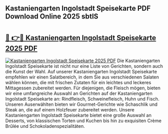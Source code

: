 ## Kastaniengarten Ingolstadt Speisekarte PDF Download Online 2025 sbtIS

# <h2><a href="http://gc6j612.nevu.top/?p=Kastaniengarten+Ingolstadt+Speisekarte">🔗 👉🔴 Kastaniengarten Ingolstadt Speisekarte 2025 PDF</a></h2>

[![Kastaniengarten Ingolstadt Speisekarte 2025 PDF](https://i.imgur.com/dBaPXMq.png)](http://gc6j612.nevu.top/?p=Kastaniengarten+Ingolstadt+Speisekarte)
Die Kastaniengarten Ingolstadt Speisekarte ist nicht nur eine Liste von Gerichten, sondern auch die Kunst der Wahl. Auf unserer Kastaniengarten Ingolstadt Speisekarte empfehlen wir einen Salatbereich, in dem Sie aus verschiedenen Salaten wählen können, die mit frischen Zutaten für ein leichtes und leckeres Mittagessen zubereitet werden. Für diejenigen, die Fleisch mögen, bieten wir eine umfangreiche Auswahl an Gerichten auf der Kastaniengarten Ingolstadt Speisekarte an: Rindfleisch, Schweinefleisch, Huhn und Fisch. Unseren Auserwählten bieten wir Gourmet-Gerichte wie Schaschlik und Steak an, die auf einem Holzfeuer zubereitet werden. Unsere Kastaniengarten Ingolstadt Speisekarte bietet eine große Auswahl an Desserts, von klassischen Torten und Kuchen bis hin zu exquisiten Crème Brûlée und Schokoladenspezialitäten.
